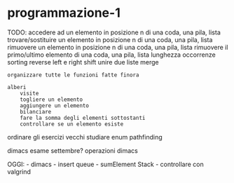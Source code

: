 # programmazione-1

TODO:
    accedere ad un elemento in posizione n di una coda, una pila, lista
    trovare/sostituire un elemento in posizione n di una coda, una pila, lista
    rimuovere un elemento in posizione n di una coda, una pila, lista
    rimuovere il primo/ultimo elemento di una coda, una pila, lista 
    lunghezza
    occorrenze
    sorting
    reverse
    left e right shift
    unire due liste
    merge

    organizzare tutte le funzioni fatte finora

    alberi
        visite
        togliere un elemento
        aggiungere un elemento
        bilanciare
        fare la somma degli elementi sottostanti
        controllare se un elemento esiste
        

ordinare gli esercizi vecchi
studiare enum
pathfinding

dimacs esame settembre?
operazioni dimacs

OGGI:
    - dimacs
    - insert queue
    - sumElement Stack
    - controllare con valgrind